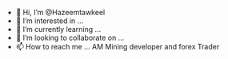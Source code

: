 - 👋 Hi, I’m @Hazeemtawkeel
- 👀 I’m interested in ...
- 🌱 I’m currently learning ...
- 💞️ I’m looking to collaborate on ...
- 📫 How to reach me ...
AM Mining developer and forex Trader
<!---
Hazeemtawkeel/Hazeemtawkeel is a ✨ special ✨ repository because its `README.md` (this file) appears on your GitHub profile.
You can click the Preview link to take a look at your changes.
--->
